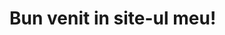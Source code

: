 <!DOCTYPE html>
<html>
<head>
<title>Bun venit!</title>
</head>
<body>
<h1>Bun venit in site-ul meu!</h1>
</body>
</html>
